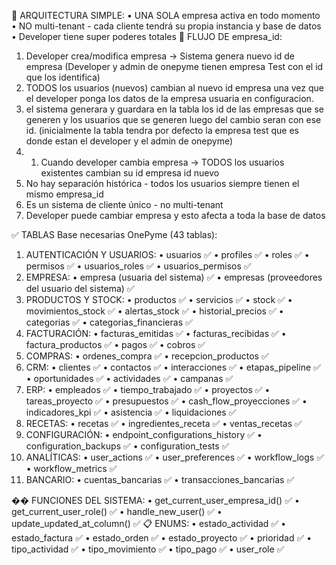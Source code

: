 🏢 ARQUITECTURA SIMPLE:
•	UNA SOLA empresa activa en todo momento
•	NO multi-tenant - cada cliente tendrá su propia instancia y base de datos
•	Developer tiene super poderes totales
🔄 FLUJO DE empresa_id:
1.	Developer crea/modifica empresa → Sistema genera nuevo id de empresa (Developer y admin de onepyme tienen empresa Test con el id que los identifica)
2.	TODOS los usuarios (nuevos) cambian al nuevo id empresa una vez que el developer ponga los datos de la empresa usuaria en configuracion.
3.	el sistema generara y guardara en la tabla los id de las empresas que se generen y los usuarios que se generen luego del cambio seran con ese id. (inicialmente la tabla tendra por defecto la empresa test que es donde estan el developer y el admin de onepyme)
4. 1.	Cuando developer cambia empresa → TODOS los usuarios existentes cambian su id empresa id nuevo
2.	No hay separación histórica - todos los usuarios siempre tienen el mismo empresa_id
3.	Es un sistema de cliente único - no multi-tenant
4.	Developer puede cambiar empresa y esto afecta a toda la base de datos

✅ TABLAS Base necesarias OnePyme (43 tablas):
1.	AUTENTICACIÓN Y USUARIOS:
•	usuarios ✅
•	profiles ✅
•	roles ✅
•	permisos ✅
•	usuarios_roles ✅
•	usuarios_permisos ✅
2.	EMPRESA:
•	empresa (usuaria del sistema) ✅
•	empresas (proveedores del usuario del sistema) ✅
3.	PRODUCTOS Y STOCK:
•	productos ✅
•	servicios ✅
•	stock ✅
•	movimientos_stock ✅
•	alertas_stock ✅
•	historial_precios ✅
•	categorias ✅
•	categorias_financieras ✅
4.	FACTURACIÓN:
•	facturas_emitidas ✅
•	facturas_recibidas ✅
•	factura_productos ✅
•	pagos ✅
•	cobros ✅
5.	COMPRAS:
•	ordenes_compra ✅
•	recepcion_productos ✅
6.	CRM:
•	clientes ✅
•	contactos ✅
•	interacciones ✅
•	etapas_pipeline ✅
•	oportunidades ✅
•	actividades ✅
•	campanas ✅
7.	ERP:
•	empleados ✅
•	tiempo_trabajado ✅
•	proyectos ✅
•	tareas_proyecto ✅
•	presupuestos ✅
•	cash_flow_proyecciones ✅
•	indicadores_kpi ✅
•	asistencia ✅
•	liquidaciones ✅
8.	RECETAS:
•	recetas ✅
•	ingredientes_receta ✅
•	ventas_recetas ✅
9.	CONFIGURACIÓN:
•	endpoint_configurations_history ✅
•	configuration_backups ✅
•	configuration_tests ✅
10.	ANALÍTICAS:
•	user_actions ✅
•	user_preferences ✅
•	workflow_logs ✅
•	workflow_metrics ✅
11.	BANCARIO:
•	cuentas_bancarias ✅
•	transacciones_bancarias ✅

�� FUNCIONES DEL SISTEMA:
•	get_current_user_empresa_id() ✅
•	get_current_user_role() ✅
•	handle_new_user() ✅
•	update_updated_at_column() ✅
📋 ENUMS:
•	estado_actividad ✅
•	estado_factura ✅
•	estado_orden ✅
•	estado_proyecto ✅
•	prioridad ✅
•	tipo_actividad ✅
•	tipo_movimiento ✅
•	tipo_pago ✅
•	user_role ✅



